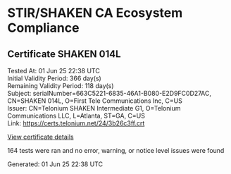 # STIR/SHAKEN CA Ecosystem Compliance

## Certificate SHAKEN 014L

Tested At: 01 Jun 25 22:38 UTC\
Initial Validity Period: 366 day(s)\
Remaining Validity Period: 118 day(s)\
Subject: serialNumber=663C5221-6835-46A1-B080-E2D9FC0D27AC, CN=SHAKEN 014L, O=First Tele Communications Inc, C=US\
Issuer: CN=Telonium SHAKEN Intermediate G1, O=Telonium Communications LLC, L=Atlanta, ST=GA, C=US\
Link: https://certs.telonium.net/24/3b26c3ff.crt

[View certificate details](https://x509.io/?cert=MIIDMjCCAtmgAwIBAgIRAOvRySBjtWGnnOQGKQD4AewwCgYIKoZIzj0EAwIwfDELMAkGA1UEBhMCVVMxCzAJBgNVBAgMAkdBMRAwDgYDVQQHDAdBdGxhbnRhMSQwIgYDVQQKDBtUZWxvbml1bSBDb21tdW5pY2F0aW9ucyBMTEMxKDAmBgNVBAMMH1RlbG9uaXVtIFNIQUtFTiBJbnRlcm1lZGlhdGUgRzEwHhcNMjQwOTI3MjAxNDU3WhcNMjUwOTI3MjAxNTU3WjB6MQswCQYDVQQGEwJVUzEmMCQGA1UEChMdRmlyc3QgVGVsZSBDb21tdW5pY2F0aW9ucyBJbmMxFDASBgNVBAMTC1NIQUtFTiAwMTRMMS0wKwYDVQQFEyQ2NjNDNTIyMS02ODM1LTQ2QTEtQjA4MC1FMkQ5RkMwRDI3QUMwWTATBgcqhkjOPQIBBggqhkjOPQMBBwNCAAQWgH0NeJwjtvr9Ani%2BGBZ0xIrRWQxB4OeTcPLcdwHluaTXsEc4iIZ718uYGjKg%2FsmrKxwIe1vDHNYxA6OVybCVo4IBPDCCATgwDgYDVR0PAQH%2FBAQDAgeAMAwGA1UdEwEB%2FwQCMAAwHQYDVR0OBBYEFO9gbD7P7y%2BRUawk18ie6LWNQaB1MB8GA1UdIwQYMBaAFKoku%2F8UdUB5LYdv6A1Bd8q7zYiwMBcGA1UdIAQQMA4wDAYKYIZIAYb%2FCQEBBDCBpgYDVR0fBIGeMIGbMIGYoDqgOIY2aHR0cHM6Ly9hdXRoZW50aWNhdGUtYXBpLmljb25lY3Rpdi5jb20vZG93bmxvYWQvdjEvY3JsolqkWDBWMRQwEgYDVQQHEwtCcmlkZ2V3YXRlcjELMAkGA1UECBMCTkoxEzARBgNVBAMTClNUSS1QQSBDUkwxCzAJBgNVBAYTAlVTMQ8wDQYDVQQKEwZTVEktUEEwFgYIKwYBBQUHARoECjAIoAYWBDAxNEwwCgYIKoZIzj0EAwIDRwAwRAIgD0Rhr4HLfdIauMB1rHEnEykHmrT7RdFj5P26j16LmggCIFEgO7dtyH0pADKNRCxuqB3ySsxPAt5Cyn7%2B6GzAVkdT)

164 tests were ran and no error, warning, or notice level issues were found


Generated: 01 Jun 25 22:38 UTC